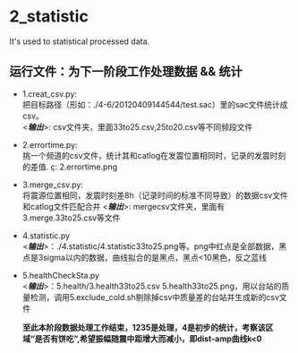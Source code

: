 # 2_statistic
It's used to statistical processed data.

## 运行文件：为下一阶段工作处理数据 && 统计
* 1.creat_csv.py:  
  把目标路径（形如：./4-6/20120409144544/test.sac）里的sac文件统计成csv。  
  <_**输出**_>: csv文件夹，里面33to25.csv,25to20.csv等不同频段文件
* 2.errortime.py:  
  挑一个频道的csv文件，统计其和catlog在发震位置相同时，记录的发震时刻的差值.
  ç: 2.errortime.png
* 3.merge_csv.py:  
  将震源位置相同，发震时刻差8h（记录时间的标准不同导致）的数据csv文件和catlog文件匹配合并
  <_**输出**_>: mergecsv文件夹，里面有3.merge.33to25.csv等文件
* 4.statistic.py  
  <_**输出**_>：./4.statistic/4.statistic33to25.png等。png中红点是全部数据，黑点是3sigma以内的数据，曲线拟合的是黑点，黑点<10黑色，反之蓝线
* 5.healthCheckSta.py  
  <_**输出**_>：5.health/3.health33to25.csv 5.health33to25.png，用以台站的质量检测，调用5.exclude_cold.sh剔除掉csv中质量差的台站并生成新的csv文件
  
  **至此本阶段数据处理工作结束，1235是处理，4是初步的统计，考察该区域“是否有饼吃”,希望振幅随震中距增大而减小，即dist-amp曲线k<0**
